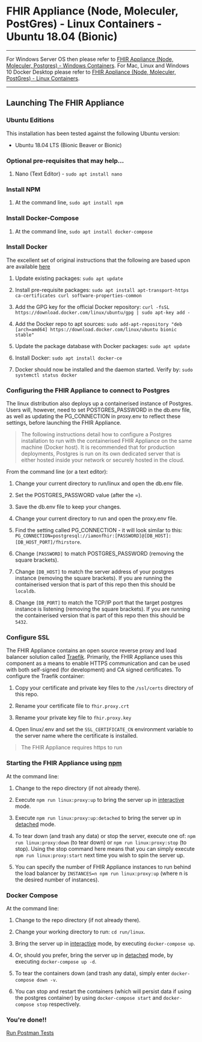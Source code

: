 # FHIR Appliance (Node, Moleculer, PostGres) - Linux Containers - Ubuntu 18.04 (Bionic)

---

For Windows Server OS then please refer to [FHIR Appliance (Node, Moleculer, Postgres) - Windows Containers](windows.md). For Mac, Linux and Windows 10 Docker Desktop please refer to [FHIR Appliance (Node, Moleculer, PostGres) - Linux Containers](linux.md).

---

## Launching The FHIR Appliance

### Ubuntu Editions

This installation has been tested against the following Ubuntu version:

- Ubuntu 18.04 LTS (Bionic Beaver or Bionic)

### Optional pre-requisites that may help...

1. Nano (Text Editor) - `sudo apt install nano`

### Install NPM
1. At the command line, `sudo apt install npm`

### Install Docker-Compose
1. At the command line, `sudo apt install docker-compose`

### Install Docker
The excellent set of original instructions that the following are based upon are available [here](https://www.digitalocean.com/community/tutorials/how-to-install-and-use-docker-on-ubuntu-18-04)

1. Update existing packages: `sudo apt update`

2. Install pre-requisite packages: `sudo apt install apt-transport-https ca-certificates curl software-properties-common`

3. Add the GPG key for the official Docker repository: `curl -fsSL https://download.docker.com/linux/ubuntu/gpg | sudo apt-key add -`

4. Add the Docker repo to apt sources: `sudo add-apt-repository "deb [arch=amd64] https://download.docker.com/linux/ubuntu bionic stable"`

5. Update the package database with Docker packages: `sudo apt update`

6. Install Docker: `sudo apt install docker-ce`

7. Docker should now be installed and the daemon started. Verify by: `sudo systemctl status docker`

### Configuring the FHIR Appliance to connect to Postgres
The linux distribution also deploys up a containerised instance of Postgres. Users will, however, need to set POSTGRES_PASSWORD in the db.env file, as well as updating the PG_CONNECTION in proxy.env to reflect these settings, before launching the FHIR Appliance.

> The following instructions detail how to configure a Postgres installation to run with the containerised FHIR Appliance on the same machine (Docker host). It is recommended that for production deployments, Postgres is run on its own dedicated server that is either hosted inside your network or securely hosted in the cloud.

From the command line (or a text editor):

1. Change your current directory to run/linux and open the db.env file.

2. Set the POSTGRES_PASSWORD value (after the =).

3. Save the db.env file to keep your changes.

4. Change your current directory to run and open the proxy.env file.

5. Find the setting called PG_CONNECTION - it will look similar to this: `PG_CONNECTION=postgresql://iamonfhir:[PASSWORD]@[DB_HOST]:[DB_HOST_PORT]/fhirstore`.

6. Change `[PASSWORD]` to match POSTGRES_PASSWORD (removing the square brackets).

7. Change `[DB_HOST]` to match the server address of your postgres instance (removing the square brackets). If you are running the containerised version that is part of this repo then this should be `localdb`.

8. Change `[DB_PORT]` to match the TCP/IP port that the target postgres instance is listening (removing the square brackets). If you are running the containerised version that is part of this repo then this should be `5432`.

### Configure SSL
The FHIR Appliance contains an open source reverse proxy and load balancer solution called [Traefik](https://containo.us/traefik/). Primarily, the FHIR Appliance uses this component as a means to enable HTTPS communication and can be used with both self-signed (for development) and CA signed certificates. To configure the Traefik container:

1. Copy your certificate and private key files to the `/ssl/certs` directory of this repo.

2. Rename your certificate file to `fhir.proxy.crt`

3. Rename your private key file to `fhir.proxy.key`

4. Open linux/.env and set the `SSL_CERTIFICATE_CN` environment variable to the server name where the certificate is installed.

> The FHIR Appliance requires https to run

### Starting the FHIR Appliance using [npm](https://www.npmjs.com)
At the command line:

1. Change to the repo directory (if not already there).

2. Execute `npm run linux:proxy:up` to bring the server up in [interactive](https://docs.docker.com/engine/reference/commandline/exec/) mode.

3. Execute `npm run linux:proxy:up:detached` to bring the server up in [detached](https://docs.docker.com/engine/reference/commandline/exec/) mode.

4. To tear down (and trash any data) or stop the server, execute one of: `npm run linux:proxy:down` (to tear down) or `npm run linux:proxy:stop` (to stop). Using the stop command here means that you can simply execute `npm run linux:proxy:start` next time you wish to spin the server up.

5. You can specify the number of FHIR Appliance instances to run behind the load balancer by `INSTANCES=n npm run linux:proxy:up` (where n is the desired number of instances).

### Docker Compose
At the command line:

1. Change to the repo directory (if not already there).

2. Change your working directory to run: `cd run/linux`.

3. Bring the server up in [interactive](https://docs.docker.com/engine/reference/commandline/exec/) mode, by executing `docker-compose up`.

4. Or, should you prefer, bring the server up in [detached](https://docs.docker.com/engine/reference/commandline/exec/) mode, by executing `docker-compose up -d`.

5. To tear the containers down (and trash any data), simply enter `docker-compose down -v`.

6. You can stop and restart the containers (which will persist data if using the postgres container) by using `docker-compose start` and `docker-compose stop` respectively.

### You're done!!

[Run Postman Tests](../README.md#run-the-model-fhir-proxy-postman-collection-and-environment)
